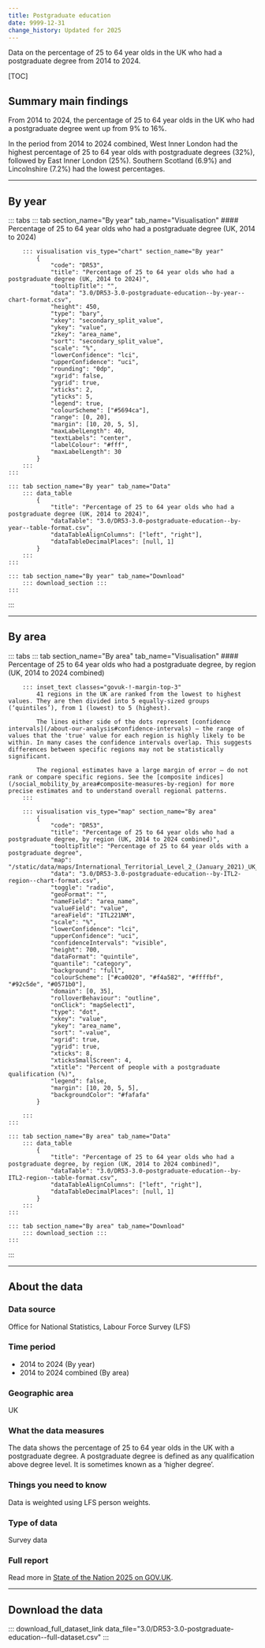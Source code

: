 ```yaml
---
title: Postgraduate education
date: 9999-12-31
change_history: Updated for 2025
---
```


Data on the percentage of 25 to 64 year olds in the UK who had a postgraduate degree from 2014 to 2024.

[TOC]

## Summary main findings

From 2014 to 2024, the percentage of 25 to 64 year olds in the UK who had a postgraduate degree went up from 9% to 16%. 

In the period from 2014 to 2024 combined, West Inner London had the highest percentage of 25 to 64 year olds with postgraduate degrees (32%), followed by East Inner London (25%). Southern Scotland (6.9%) and Lincolnshire (7.2%) had the lowest percentages.

---

## By year

::: tabs
    ::: tab section_name="By year" tab_name="Visualisation"
        #### Percentage of 25 to 64 year olds who had a postgraduate degree (UK, 2014 to 2024)

        ::: visualisation vis_type="chart" section_name="By year"
            {
                "code": "DR53",
                "title": "Percentage of 25 to 64 year olds who had a postgraduate degree (UK, 2014 to 2024)",
                "tooltipTitle": "",
                "data": "3.0/DR53-3.0-postgraduate-education--by-year--chart-format.csv",
                "height": 450,
                "type": "bary",
                "xkey": "secondary_split_value",
                "ykey": "value",
                "zkey": "area_name",
                "sort": "secondary_split_value",
                "scale": "%",
                "lowerConfidence": "lci",
                "upperConfidence": "uci",
                "rounding": "0dp",
                "xgrid": false,
                "ygrid": true,
                "xticks": 2,
                "yticks": 5,
                "legend": true,
                "colourScheme": ["#5694ca"],
                "range": [0, 20],
                "margin": [10, 20, 5, 5],
                "maxLabelLength": 40,
                "textLabels": "center",
                "labelColour": "#fff",
                "maxLabelLength": 30
            }
        :::
    :::

    ::: tab section_name="By year" tab_name="Data"
        ::: data_table
            {
                "title": "Percentage of 25 to 64 year olds who had a postgraduate degree (UK, 2014 to 2024)",
                "dataTable": "3.0/DR53-3.0-postgraduate-education--by-year--table-format.csv",
                "dataTableAlignColumns": ["left", "right"],
                "dataTableDecimalPlaces": [null, 1]
            }
        :::
    :::

    ::: tab section_name="By year" tab_name="Download"
        ::: download_section :::
    :::
:::

---

## By area

::: tabs
    ::: tab section_name="By area" tab_name="Visualisation"
        #### Percentage of 25 to 64 year olds who had a postgraduate degree, by region (UK, 2014 to 2024 combined)

        ::: inset_text classes="govuk-!-margin-top-3"
            41 regions in the UK are ranked from the lowest to highest values. They are then divided into 5 equally-sized groups (‘quintiles’), from 1 (lowest) to 5 (highest).
            
            The lines either side of the dots represent [confidence intervals](/about-our-analysis#confidence-intervals) – the range of values that the 'true' value for each region is highly likely to be within. In many cases the confidence intervals overlap. This suggests differences between specific regions may not be statistically significant.
            
            The regional estimates have a large margin of error – do not rank or compare specific regions. See the [composite indices](/social_mobility_by_area#composite-measures-by-region) for more precise estimates and to understand overall regional patterns.
        :::

        ::: visualisation vis_type="map" section_name="By area"
            {
                "code": "DR53",
                "title": "Percentage of 25 to 64 year olds who had a postgraduate degree, by region (UK, 2014 to 2024 combined)",
                "tooltipTitle": "Percentage of 25 to 64 year olds with a postgraduate degree",
                "map": "/static/data/maps/International_Territorial_Level_2_(January_2021)_UK_BUC.json",
                "data": "3.0/DR53-3.0-postgraduate-education--by-ITL2-region--chart-format.csv",
                "toggle": "radio",
                "geoFormat": "",
                "nameField": "area_name",
                "valueField": "value",
                "areaField": "ITL221NM",
                "scale": "%",
                "lowerConfidence": "lci",
                "upperConfidence": "uci",
                "confidenceIntervals": "visible",
                "height": 700,
                "dataFormat": "quintile",
                "quantile": "category",
                "background": "full",
                "colourScheme": ["#ca0020", "#f4a582", "#ffffbf", "#92c5de", "#0571b0"],
                "domain": [0, 35],
                "rolloverBehaviour": "outline",
                "onClick": "mapSelect1",
                "type": "dot",
                "xkey": "value",
                "ykey": "area_name",
                "sort": "-value",
                "xgrid": true,
                "ygrid": true,
                "xticks": 8,
                "xticksSmallScreen": 4,
                "xtitle": "Percent of people with a postgraduate qualification (%)",
                "legend": false,
                "margin": [10, 20, 5, 5],
                "backgroundColor": "#fafafa"
            }
                
        :::
    :::

    ::: tab section_name="By area" tab_name="Data"
        ::: data_table
            {
                "title": "Percentage of 25 to 64 year olds who had a postgraduate degree, by region (UK, 2014 to 2024 combined)",
                "dataTable": "3.0/DR53-3.0-postgraduate-education--by-ITL2-region--table-format.csv",
                "dataTableAlignColumns": ["left", "right"],
                "dataTableDecimalPlaces": [null, 1]
            }
        :::
    :::

    ::: tab section_name="By area" tab_name="Download"
        ::: download_section :::
    :::
:::

---

## About the data

### Data source
Office for National Statistics, Labour Force Survey (LFS) 

### Time period
* 2014 to 2024 (By year)
* 2014 to 2024 combined (By area)

### Geographic area
UK

### What the data measures
The data shows the percentage of 25 to 64 year olds in the UK with a postgraduate degree. A postgraduate degree is defined as any qualification above degree level. It is sometimes known as a ‘higher degree’.

### Things you need to know
Data is weighted using LFS person weights.

### Type of data
Survey data

### Full report
Read more in [State of the Nation 2025 on GOV.UK]().

---

## Download the data

::: download_full_dataset_link data_file="3.0/DR53-3.0-postgraduate-education--full-dataset.csv" :::
